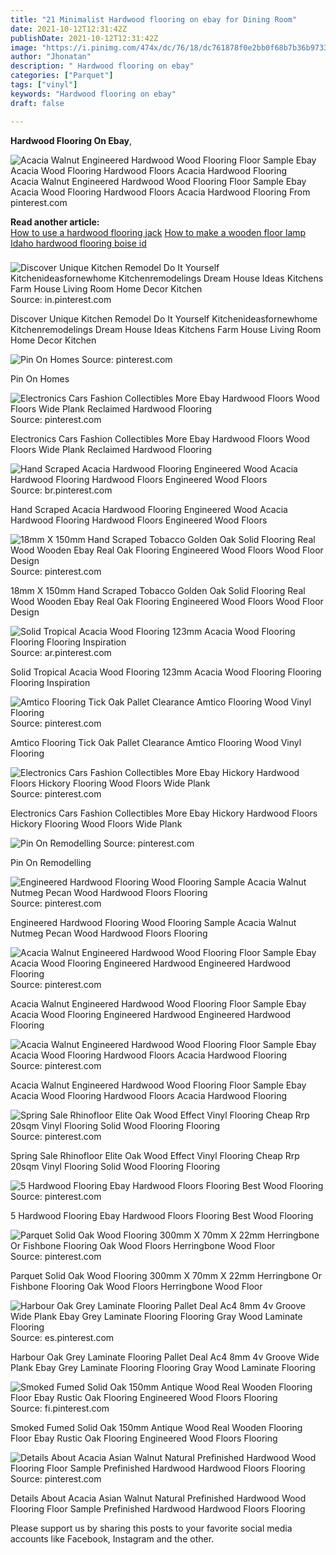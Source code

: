 ```yaml
---
title: "21 Minimalist Hardwood flooring on ebay for Dining Room"
date: 2021-10-12T12:31:42Z
publishDate: 2021-10-12T12:31:42Z
image: "https://i.pinimg.com/474x/dc/76/18/dc761878f0e2bb0f68b7b36b97336ab3.jpg"
author: "Jhonatan"
description: " Hardwood flooring on ebay"
categories: ["Parquet"]
tags: ["vinyl"]
keywords: "Hardwood flooring on ebay"
draft: false

---
```

<!-- Head tag Code -->
**Hardwood Flooring On Ebay**, 

![Acacia Walnut Engineered Hardwood Wood Flooring Floor Sample Ebay Acacia Wood Flooring Hardwood Floors Acacia Hardwood Flooring](https://i.pinimg.com/originals/12/cc/fc/12ccfc6a8803ae217c7a51b3c7849ebd.jpg "Acacia Walnut Engineered Hardwood Wood Flooring Floor Sample Ebay Acacia Wood Flooring Hardwood Floors Acacia Hardwood Flooring")
Acacia Walnut Engineered Hardwood Wood Flooring Floor Sample Ebay Acacia Wood Flooring Hardwood Floors Acacia Hardwood Flooring From pinterest.com

**Read another article:**  
[How to use a hardwood flooring jack](/how-to-use-a-hardwood-flooring-jack/)
[How to make a wooden floor lamp](/how-to-make-a-wooden-floor-lamp/)
[Idaho hardwood flooring boise id](/idaho-hardwood-flooring-boise-id/)




### 

 


![Discover Unique Kitchen Remodel Do It Yourself Kitchenideasfornewhome Kitchenremodelings Dream House Ideas Kitchens Farm House Living Room Home Decor Kitchen](https://i.pinimg.com/474x/c8/e7/60/c8e760ab20f5436e97678ed12b821449.jpg "Discover Unique Kitchen Remodel Do It Yourself Kitchenideasfornewhome Kitchenremodelings Dream House Ideas Kitchens Farm House Living Room Home Decor Kitchen")
Source: in.pinterest.com

Discover Unique Kitchen Remodel Do It Yourself Kitchenideasfornewhome Kitchenremodelings Dream House Ideas Kitchens Farm House Living Room Home Decor Kitchen  

![Pin On Homes](https://i.pinimg.com/474x/4e/2d/1d/4e2d1d57309967d570c32f0b2d38ddf8.jpg "Pin On Homes")
Source: pinterest.com

Pin On Homes  

![Electronics Cars Fashion Collectibles More Ebay Hardwood Floors Wood Floors Wide Plank Reclaimed Hardwood Flooring](https://i.pinimg.com/originals/2a/ea/bc/2aeabc41dd4bb195d8c2a3c6cb61060e.jpg "Electronics Cars Fashion Collectibles More Ebay Hardwood Floors Wood Floors Wide Plank Reclaimed Hardwood Flooring")
Source: pinterest.com

Electronics Cars Fashion Collectibles More Ebay Hardwood Floors Wood Floors Wide Plank Reclaimed Hardwood Flooring  

![Hand Scraped Acacia Hardwood Flooring Engineered Wood Acacia Hardwood Flooring Hardwood Floors Engineered Wood Floors](https://i.pinimg.com/originals/1c/05/dc/1c05dcdec8a5b833d4b968213805a771.jpg "Hand Scraped Acacia Hardwood Flooring Engineered Wood Acacia Hardwood Flooring Hardwood Floors Engineered Wood Floors")
Source: br.pinterest.com

Hand Scraped Acacia Hardwood Flooring Engineered Wood Acacia Hardwood Flooring Hardwood Floors Engineered Wood Floors  

![18mm X 150mm Hand Scraped Tobacco Golden Oak Solid Flooring Real Wood Wooden Ebay Real Oak Flooring Engineered Wood Floors Wood Floor Design](https://i.pinimg.com/originals/4c/47/a6/4c47a6ce4a6b24ca853f5eeabdbf0825.jpg "18mm X 150mm Hand Scraped Tobacco Golden Oak Solid Flooring Real Wood Wooden Ebay Real Oak Flooring Engineered Wood Floors Wood Floor Design")
Source: pinterest.com

18mm X 150mm Hand Scraped Tobacco Golden Oak Solid Flooring Real Wood Wooden Ebay Real Oak Flooring Engineered Wood Floors Wood Floor Design  

![Solid Tropical Acacia Wood Flooring 123mm Acacia Wood Flooring Flooring Flooring Inspiration](https://i.pinimg.com/originals/4d/06/08/4d06086668b83be610ea20dad54a0292.jpg "Solid Tropical Acacia Wood Flooring 123mm Acacia Wood Flooring Flooring Flooring Inspiration")
Source: ar.pinterest.com

Solid Tropical Acacia Wood Flooring 123mm Acacia Wood Flooring Flooring Flooring Inspiration  

![Amtico Flooring Tick Oak Pallet Clearance Amtico Flooring Wood Vinyl Flooring](https://i.pinimg.com/originals/78/62/7a/78627a5d5f1479175e1508de8538cf0b.jpg "Amtico Flooring Tick Oak Pallet Clearance Amtico Flooring Wood Vinyl Flooring")
Source: pinterest.com

Amtico Flooring Tick Oak Pallet Clearance Amtico Flooring Wood Vinyl Flooring  

![Electronics Cars Fashion Collectibles More Ebay Hickory Hardwood Floors Hickory Flooring Wood Floors Wide Plank](https://i.pinimg.com/736x/46/a2/b2/46a2b2e3d093c86b93e390e14bd7bc0e--hickory-flooring-timber-flooring.jpg "Electronics Cars Fashion Collectibles More Ebay Hickory Hardwood Floors Hickory Flooring Wood Floors Wide Plank")
Source: pinterest.com

Electronics Cars Fashion Collectibles More Ebay Hickory Hardwood Floors Hickory Flooring Wood Floors Wide Plank  

![Pin On Remodelling](https://i.pinimg.com/600x315/2c/02/92/2c0292d1a0ae8463558d2a7aea6d17f6.jpg "Pin On Remodelling")
Source: pinterest.com

Pin On Remodelling  

![Engineered Hardwood Flooring Wood Flooring Sample Acacia Walnut Nutmeg Pecan Wood Hardwood Floors Flooring](https://i.pinimg.com/564x/5e/45/7f/5e457f1e489dca44b5d29539337e8e52.jpg "Engineered Hardwood Flooring Wood Flooring Sample Acacia Walnut Nutmeg Pecan Wood Hardwood Floors Flooring")
Source: pinterest.com

Engineered Hardwood Flooring Wood Flooring Sample Acacia Walnut Nutmeg Pecan Wood Hardwood Floors Flooring  

![Acacia Walnut Engineered Hardwood Wood Flooring Floor Sample Ebay Acacia Wood Flooring Engineered Hardwood Engineered Hardwood Flooring](https://i.pinimg.com/474x/56/c7/af/56c7af0873e26e68402280560a35f40b.jpg "Acacia Walnut Engineered Hardwood Wood Flooring Floor Sample Ebay Acacia Wood Flooring Engineered Hardwood Engineered Hardwood Flooring")
Source: pinterest.com

Acacia Walnut Engineered Hardwood Wood Flooring Floor Sample Ebay Acacia Wood Flooring Engineered Hardwood Engineered Hardwood Flooring  

![Acacia Walnut Engineered Hardwood Wood Flooring Floor Sample Ebay Acacia Wood Flooring Hardwood Floors Acacia Hardwood Flooring](https://i.pinimg.com/originals/12/cc/fc/12ccfc6a8803ae217c7a51b3c7849ebd.jpg "Acacia Walnut Engineered Hardwood Wood Flooring Floor Sample Ebay Acacia Wood Flooring Hardwood Floors Acacia Hardwood Flooring")
Source: pinterest.com

Acacia Walnut Engineered Hardwood Wood Flooring Floor Sample Ebay Acacia Wood Flooring Hardwood Floors Acacia Hardwood Flooring  

![Spring Sale Rhinofloor Elite Oak Wood Effect Vinyl Flooring Cheap Rrp 20sqm Vinyl Flooring Solid Wood Flooring Flooring](https://i.pinimg.com/originals/c4/10/f9/c410f9eb905561f5f7d3134b50d512da.jpg "Spring Sale Rhinofloor Elite Oak Wood Effect Vinyl Flooring Cheap Rrp 20sqm Vinyl Flooring Solid Wood Flooring Flooring")
Source: pinterest.com

Spring Sale Rhinofloor Elite Oak Wood Effect Vinyl Flooring Cheap Rrp 20sqm Vinyl Flooring Solid Wood Flooring Flooring  

![5 Hardwood Flooring Ebay Hardwood Floors Flooring Best Wood Flooring](https://i.pinimg.com/originals/9b/24/b2/9b24b28f4209e2f27c3be59f409d08db.jpg "5 Hardwood Flooring Ebay Hardwood Floors Flooring Best Wood Flooring")
Source: pinterest.com

5 Hardwood Flooring Ebay Hardwood Floors Flooring Best Wood Flooring  

![Parquet Solid Oak Wood Flooring 300mm X 70mm X 22mm Herringbone Or Fishbone Flooring Oak Wood Floors Herringbone Wood Floor](https://i.pinimg.com/474x/21/70/69/217069def8188850614a885994959542.jpg "Parquet Solid Oak Wood Flooring 300mm X 70mm X 22mm Herringbone Or Fishbone Flooring Oak Wood Floors Herringbone Wood Floor")
Source: pinterest.com

Parquet Solid Oak Wood Flooring 300mm X 70mm X 22mm Herringbone Or Fishbone Flooring Oak Wood Floors Herringbone Wood Floor  

![Harbour Oak Grey Laminate Flooring Pallet Deal Ac4 8mm 4v Groove Wide Plank Ebay Grey Laminate Flooring Flooring Gray Wood Laminate Flooring](https://i.pinimg.com/originals/13/fc/10/13fc108d86f04b02de4736b74ffb63ef.jpg "Harbour Oak Grey Laminate Flooring Pallet Deal Ac4 8mm 4v Groove Wide Plank Ebay Grey Laminate Flooring Flooring Gray Wood Laminate Flooring")
Source: es.pinterest.com

Harbour Oak Grey Laminate Flooring Pallet Deal Ac4 8mm 4v Groove Wide Plank Ebay Grey Laminate Flooring Flooring Gray Wood Laminate Flooring  

![Smoked Fumed Solid Oak 150mm Antique Wood Real Wooden Flooring Floor Ebay Rustic Oak Flooring Engineered Wood Floors Flooring](https://i.pinimg.com/originals/12/a9/e9/12a9e92d2b950f47d9de5721bed48452.jpg "Smoked Fumed Solid Oak 150mm Antique Wood Real Wooden Flooring Floor Ebay Rustic Oak Flooring Engineered Wood Floors Flooring")
Source: fi.pinterest.com

Smoked Fumed Solid Oak 150mm Antique Wood Real Wooden Flooring Floor Ebay Rustic Oak Flooring Engineered Wood Floors Flooring  

![Details About Acacia Asian Walnut Natural Prefinished Hardwood Wood Flooring Floor Sample Prefinished Hardwood Hardwood Floors Flooring](https://i.pinimg.com/474x/dc/76/18/dc761878f0e2bb0f68b7b36b97336ab3.jpg "Details About Acacia Asian Walnut Natural Prefinished Hardwood Wood Flooring Floor Sample Prefinished Hardwood Hardwood Floors Flooring")
Source: pinterest.com

Details About Acacia Asian Walnut Natural Prefinished Hardwood Wood Flooring Floor Sample Prefinished Hardwood Hardwood Floors Flooring  

Please support us by sharing this posts to your favorite social media accounts like Facebook, Instagram and the other.

